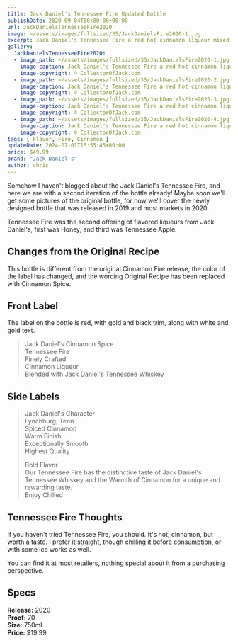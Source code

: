 ```yaml
---
title: Jack Daniel's Tennessee Fire Updated Bottle
publishDate: 2020-09-04T00:00:00+00:00
url: JackDanielsTennesseeFire2020
image: ~/assets/images/fullsized/35/JackDanielsFire2020-1.jpg
excerpt: Jack Daniel's Tennessee Fire a red hot cinnamon liqueur mixed with Old No. 7 Whiskey.
gallery:
  JackDanielsTennesseeFire2020:
  - image_path: ~/assets/images/fullsized/35/JackDanielsFire2020-1.jpg
    image-caption: Jack Daniel's Tennessee Fire a red hot cinnamon liqueur mixed with Old No. 7 Whiskey.
    image-copyright: © CollectorOfJack.com
  - image_path: ~/assets/images/fullsized/35/JackDanielsFire2020-2.jpg
    image-caption: Jack Daniel's Tennessee Fire a red hot cinnamon liqueur mixed with Old No. 7 Whiskey.
    image-copyright: © CollectorOfJack.com
  - image_path: ~/assets/images/fullsized/35/JackDanielsFire2020-3.jpg
    image-caption: Jack Daniel's Tennessee Fire a red hot cinnamon liqueur mixed with Old No. 7 Whiskey.
    image-copyright: © CollectorOfJack.com
  - image_path: ~/assets/images/fullsized/35/JackDanielsFire2020-4.jpg
    image-caption: Jack Daniel's Tennessee Fire a red hot cinnamon liqueur mixed with Old No. 7 Whiskey.
    image-copyright: © CollectorOfJack.com
tags: [ Flavor, Fire, Cinnamon ]
updateDate: 2024-07-01T15:55:45+00:00
price: $49.99
brand: "Jack Daniel's"
author: chris
---
```

Somehow I haven't blogged about the Jack Daniel's Tennessee Fire, and here we are with a second iteration of the bottle already! Maybe soon we'll get some pictures of the original bottle, for now we'll cover the newly designed bottle that was released in 2019 and most markets in 2020.

Tennessee Fire was the second offering of flavored liqueurs from Jack Daniel's, first was Honey, and third was Tennessee Apple.

## Changes from the Original Recipe
This bottle is different from the original Cinnamon Fire release, the color of the label has changed, and the wording Original Recipe has been replaced with Cinnamon Spice.

## Front Label
The label on the bottle is red, with gold and black trim, along with white and gold text. 

> Jack Daniel's Cinnamon Spice  
> Tennessee Fire  
> Finely Crafted  
> Cinnamon Liqueur  
> Blended with Jack Daniel's Tennessee Whiskey  


## Side Labels
> Jack Daniel's Character  
> Lynchburg, Tenn  
> Spiced Cinnamon  
> Warm Finish  
> Exceptionally Smooth  
> Highest Quality  
>  
> Bold Flavor  
> Our Tennessee Fire has the distinctive taste of Jack Daniel's Tennessee Whiskey and the Warmth of Cinnamon for a unique and rewarding taste.  
> Enjoy Chilled  

## Tennessee Fire Thoughts
If you haven't tried Tennessee Fire, you should. It's hot, cinnamon, but worth a taste. I prefer it straight, though chilling it before consumption, or with some ice works as well.

You can find it at most retailers, nothing special about it from a purchasing perspective.

## Specs

**Release:** 2020  
**Proof:** 70  
**Size:** 750ml  
**Price:** $19.99  

